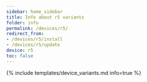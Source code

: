 ```yaml
---
sidebar: home_sidebar
title: Info about r5 variants
folder: info
permalink: /devices/r5/
redirect_from:
- /devices/r5/install
- /devices/r5/update
device: r5
toc: false
---
```

{% include templates/device_variants.md info=true %}
